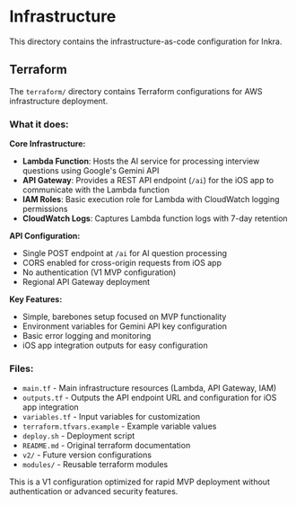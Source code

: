 # Infrastructure

This directory contains the infrastructure-as-code configuration for Inkra.

## Terraform

The `terraform/` directory contains Terraform configurations for AWS infrastructure deployment.

### What it does:

**Core Infrastructure:**
- **Lambda Function**: Hosts the AI service for processing interview questions using Google's Gemini API
- **API Gateway**: Provides a REST API endpoint (`/ai`) for the iOS app to communicate with the Lambda function
- **IAM Roles**: Basic execution role for Lambda with CloudWatch logging permissions
- **CloudWatch Logs**: Captures Lambda function logs with 7-day retention

**API Configuration:**
- Single POST endpoint at `/ai` for AI question processing
- CORS enabled for cross-origin requests from iOS app
- No authentication (V1 MVP configuration)
- Regional API Gateway deployment

**Key Features:**
- Simple, barebones setup focused on MVP functionality
- Environment variables for Gemini API key configuration
- Basic error logging and monitoring
- iOS app integration outputs for easy configuration

### Files:

- `main.tf` - Main infrastructure resources (Lambda, API Gateway, IAM)
- `outputs.tf` - Outputs the API endpoint URL and configuration for iOS app integration
- `variables.tf` - Input variables for customization
- `terraform.tfvars.example` - Example variable values
- `deploy.sh` - Deployment script
- `README.md` - Original terraform documentation
- `v2/` - Future version configurations
- `modules/` - Reusable terraform modules

This is a V1 configuration optimized for rapid MVP deployment without authentication or advanced security features.